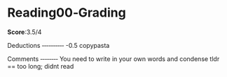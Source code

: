 Reading00‐Grading
====================
**Score**:3.5/4

Deductions
‐‐‐‐‐‐‐‐‐‐
-0.5 copypasta

Comments
‐‐‐‐‐‐‐‐
You need to write in your own words and condense
tldr == too long; didnt read
